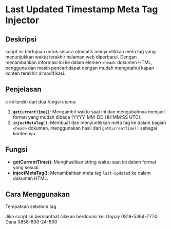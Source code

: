 # Last Updated Timestamp Meta Tag Injector

## Deskripsi
script ini bertujuan untuk secara otomatis menyuntikkan meta tag yang menunjukkan waktu terakhir halaman web diperbarui. Dengan menambahkan informasi ini ke dalam elemen `<head>` dokumen HTML, pengguna dan mesin pencari dapat dengan mudah mengetahui kapan konten terakhir dimodifikasi.

## Penjelasan
c ini terdiri dari dua fungsi utama:
1. **`getCurrentTime()`**: Mengambil waktu saat ini dan mengubahnya menjadi format yang mudah dibaca (YYYY-MM-DD HH:MM:SS UTC).
2. **`injectMetaTag()`**: Membuat dan menyuntikkan meta tag ke dalam bagian `<head>` dokumen, menggunakan hasil dari `getCurrentTime()` sebagai kontennya.

## Fungsi
- **getCurrentTime()**: Menghasilkan string waktu saat ini dalam format yang sesuai.
- **injectMetaTag()**: Menambahkan meta tag `last-updated` ke dalam dokumen HTML.

## Cara Menggunakan
<script src="script.js"></script>
Tempatkan sebelum tag </head>

Jika script ini bermanfaat silakan berdonasi ke:
Gopay 0819-5364-7774
Dana 0858-800-24-800
